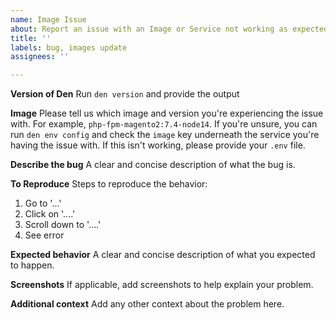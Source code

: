 ```yaml
---
name: Image Issue
about: Report an issue with an Image or Service not working as expected
title: ''
labels: bug, images update
assignees: ''

---
```


**Version of Den**
Run `den version` and provide the output

**Image**
Please tell us which image and version you're experiencing the issue with.  For example, `php-fpm-magento2:7.4-node14`.  If you're unsure, you can run `den env config` and check the `image` key underneath the service you're having the issue with.  If this isn't working, please provide your `.env` file.

**Describe the bug**
A clear and concise description of what the bug is.

**To Reproduce**
Steps to reproduce the behavior:
1. Go to '...'
2. Click on '....'
3. Scroll down to '....'
4. See error

**Expected behavior**
A clear and concise description of what you expected to happen.

**Screenshots**
If applicable, add screenshots to help explain your problem.

**Additional context**
Add any other context about the problem here.
